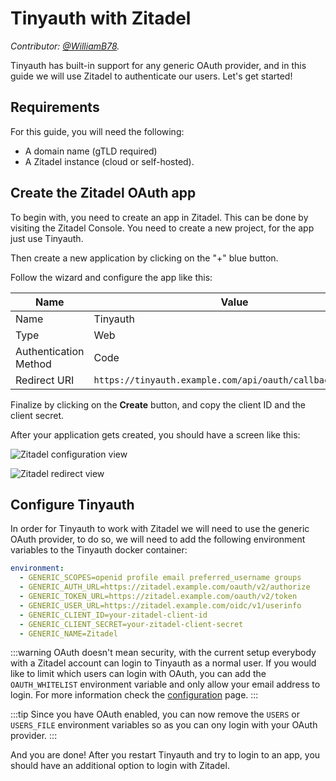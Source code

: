 # Tinyauth with Zitadel

_Contributor: [@WilliamB78](https://github.com/WilliamB78)._

Tinyauth has built-in support for any generic OAuth provider, and in this guide we will use Zitadel to authenticate our users. Let's get started!

## Requirements

For this guide, you will need the following:

- A domain name (gTLD required)
- A Zitadel instance (cloud or self-hosted).

## Create the Zitadel OAuth app

To begin with, you need to create an app in Zitadel. This can be done by visiting the Zitadel Console. You need to create a new project, for the app just use Tinyauth.

Then create a new application by clicking on the "+" blue button.

Follow the wizard and configure the app like this:

| Name                  | Value                                                     |
| --------------------- | --------------------------------------------------------- |
| Name                  | Tinyauth                                                  |
| Type                  | Web                                                       |
| Authentication Method | Code                                                      |
| Redirect URI          | `https://tinyauth.example.com/api/oauth/callback/generic` |

Finalize by clicking on the **Create** button, and copy the client ID and the client secret.

After your application gets created, you should have a screen like this:

![Zitadel configuration view](/screenshots/zitadel-configuration-view.png)

![Zitadel redirect view](/screenshots/zitadel-redirect-view.png)

## Configure Tinyauth

In order for Tinyauth to work with Zitadel we will need to use the generic OAuth provider, to do so, we will need to add the following environment variables to the Tinyauth docker container:

```yaml
environment:
  - GENERIC_SCOPES=openid profile email preferred_username groups
  - GENERIC_AUTH_URL=https://zitadel.example.com/oauth/v2/authorize
  - GENERIC_TOKEN_URL=https://zitadel.example.com/oauth/v2/token
  - GENERIC_USER_URL=https://zitadel.example.com/oidc/v1/userinfo
  - GENERIC_CLIENT_ID=your-zitadel-client-id
  - GENERIC_CLIENT_SECRET=your-zitadel-client-secret
  - GENERIC_NAME=Zitadel
```

:::warning
OAuth doesn't mean security, with the current setup everybody with a Zitadel account can login to Tinyauth as a normal user. If you would like to limit which users can login with OAuth, you can add the `OAUTH_WHITELIST` environment variable and only allow your email address to login. For more information check the [configuration](/docs/reference/configuration.md) page.
:::

:::tip
Since you have OAuth enabled, you can now remove the `USERS` or `USERS_FILE` environment variables so as you can ony login with your OAuth provider.
:::

And you are done! After you restart Tinyauth and try to login to an app, you should have an additional option to login with Zitadel.
